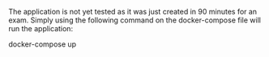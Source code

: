 The application is not yet tested as it was just created in 90 minutes for an exam.
Simply using the following command on the docker-compose file will run the application:

docker-compose up
